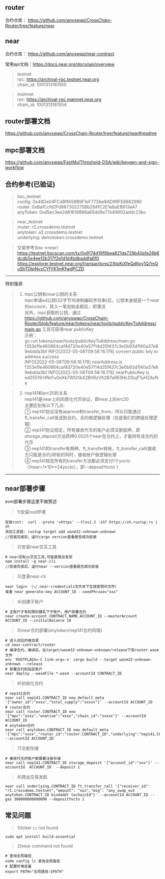 ## router
合约仓库： https://github.com/anyswap/CrossChain-Router/tree/feature/near

## near
合约仓库： https://github.com/anyswap/near-contract 

常用api文档：https://docs.near.org/docs/api/overview

> testnet  
rpc:  https://archival-rpc.testnet.near.org  
chain_id:  1001313161555

> mainnet  
rpc: https://archival-rpc.mainnet.near.org  
chain_id: 1001313161554

## router部署文档 
https://github.com/anyswap/CrossChain-Router/tree/feature/near#readme
## mpc部署文档 
https://github.com/anyswap/FastMulThreshold-DSA/wiki/keygen-and-sign-workflow

## 合约参考(已验证)
> bsc_testnet  
config: 0x46De04FCd8ffA59B9F1eF773Ae8AD99FE8862990  
router: 0xBa1Ccfd2Fd887302275Bb294fC2E1e8aEB613eA7  
anyToken: 0xd5ec3ee2d81619896a65dd9e77e49602addc23bc

> near_testnet  
router: r2.crossdemo.testnet  
anytoken: a2.crossdemo.testnet  
underlying: demotoken.crossdemo.testnet

> 交易参考(bsc->near)  
https://testnet.bscscan.com/tx/0x9174d19f6bea821da729b40afa28b6dcdb5e4ee12b317f2e1d1d4bdbaddfa6f0
https://explorer.testnet.near.org/transactions/2XtpKiXfeQd6oy1Q7mQuShTDtpNyzCYfYK1mKfwdPCZD

***
特别强调  
>1) mpc公钥和near公钥的关系  
mpc申请ed公钥(32字节16进制编码字符串)后，公钥本身就是一个near的account，转入一笔初始金额后，即激活  
另外，mpc获取的公钥，通过  https://github.com/anyswap/CrossChain-Router/blob/feature/near/tokens/near/tools/publicKeyToAddress/main.go  工具可获得near publicKey  
示例：  
go run tokens/near/tools/publicKeyToAddress/main.go f353e1fe460864caf4d720e40e57f14d35f437c3e0b93d1f40a37e89ebdda3bf
INFO[2022-05-08T09:58:16.178] convert public key to address success        
INFO[2022-05-08T09:58:16.178] nearAddress is f353e1fe460864caf4d720e40e57f14d35f437c3e0b93d1f40a37e89ebdda3bf 
INFO[2022-05-08T09:58:16.178] nearPublicKey is ed25519:HNrFuGeXk7WGXkX2BhRzVK2B7a9E6HLGSujF1uHZAvNa

>2) nep141和erc20的关系  
nep141是near上的同质化代币协议，即near上的erc20  
主要区别有以下几点:  
① nep141协议没有approve和transfer_from，所以只能通过ft_transfer_call发送到合约，合约做逻辑处理（也是我们的跨链处理逻辑）  
② nep141协议规定，所有接收代币的账户必须注册抵押，即storage_deposit方法质押0.0025个near在合约上，才能持有该合约的代币  
③ nep141的transfer有两种，ft_transfer转账，ft_transfer_call(接收方只能是合约)转账的同时，接收账户做逻辑处理  
④ nep141规定所有的transfer方法都必须支付1个yocto（1near=1*10**24yocto），即--depositYocto 1
***

## near部署步骤
evm部署步骤这里不做赘述
>1)安装rust环境
```shell
安装rust:  curl --proto '=https' --tlsv1.2 -sSf https://sh.rustup.rs | sh  
添加工具链: rustup target add wasm32-unknown-unknown  
//安装完成后，运行cargo version查看是否成功安装
```

>2)安装near交互工具 
```shell
# near没有ui交互工具,可能是我没发现
npm install -g near-cli  
//安装完成后，运行near --version查看是否成功安装
``` 

>3)登录near-cli
```shell
near login （~/.near-credentials文件夹下生成密钥对文件）
或者 near generate-key ACCOUNT_ID --seedPhrase="xxx"
```

>4)创建子账户  
```shell
# 主账户才有权限创建名下子账户，用户部署合约
near create-account CONTRACT_NAME.ACCOUNT_ID --masterAccount ACCOUNT_ID --initialBalance 10
```

>5)near合约部署(anytoken/nep141合约同理)  
```shell
# 进入对应的根目录
cd near-contract/router
# 编译合约，编译后，在target/wasm32-unknown-unknown/release下有router.wasm文件
env 'RUSTFLAGS=-C link-arg=-s' cargo build --target wasm32-unknown-unknown --release 
# 部署合约到指定账户
near deploy --wasmFile *.wasm --accountId CONTRACT_ID
```

>6)初始化合约  
```shell
# nep141合约
near call nep141.CONTRACT_ID new_default_meta '{"owner_id":"xxxx","total_supply":"xxxxx"}' --accountId ACCOUNT_ID 
# router合约 
near call router.CONTRACT_ID new '{"mpc":"xxxx","wnative":"xxxx","chain_id":"xxxxx"}' --accountId ACCOUNT_ID 
# anytoken合约 
near call anytoken.CONTRACT_ID new_default_meta '{"mpc":"xxxx","router_id":"router.CONTRACT_ID","underlying":"nep141.CONTRACT_ID","total_supply":"xxx"}' --accountId ACCOUNT_ID  
```

>7)注册存储
```shell
# 接收代币的账户都需要注册存储
near call nep141.CONTRACT_ID storage_deposit '{"account_id":"xxx"}' --accountId  ACCOUNT_ID  --deposit 1
```
>8)跨出交易发起
```shell
near call underlying.CONTRACT_ID ft_transfer_call '{"receiver_id": "r1.crossdemo.testnet","amount": "xxx","msg": "any_swap_out anytoken.CONTRACT_ID bindaddr tochainId"}' --accountId ACCOUNT_ID --gas 300000000000000 --depositYocto 1
```

## 常见问题
>1)linker `cc` not found  
```shell
sudo apt install build-essential
```
>2)near command not found  
```shell
# 查询全局路径
node config ls 查询全局路径
# 配置环境变量
export PATH="全局路径:$PATH"
```


  
